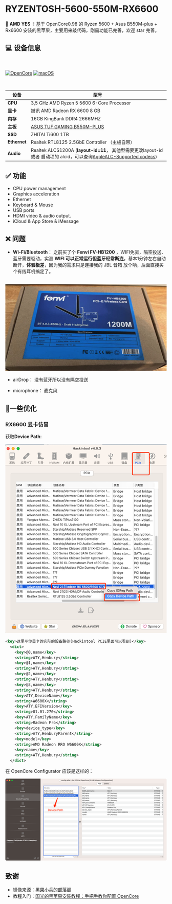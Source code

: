 # RYZENTOSH-5600-550M-RX6600

👏 **AMD YES** ！基于 OpenCore0.98 的 Ryzen 5600 + Asus B550M-plus + Rx6600 安装的黑苹果，主要用来敲代码，刚需功能已完善，欢迎 star 完善。

## 💻 设备信息

<br>

[![OpenCore](https://img.shields.io/badge/OpenCore-0.9.8-lightblue.svg)](https://github.com/acidanthera/OpenCorePkg) [![macOS](https://img.shields.io/badge/macOS-13.5.2-F09337.svg)](https://www.apple.com/macos/ventura)

</br>

| **设备**     | **型号**                                                     |
| ------------ | ------------------------------------------------------------ |
| **CPU**      | 3,5 GHz AMD Ryzen 5 5600 6-Core Processor                    |
| **显卡**     | 撼讯 AMD Radeon RX 6600 8 GB                                 |
| **内存**     | 16GB KingBank DDR4 2666MHZ                                   |
| **主板**     | [ASUS TUF GAMING B550M-PLUS](https://www.asus.com.cn/motherboards-components/motherboards/tuf-gaming/tuf-gaming-b550m-plus/) |
| **SSD**      | ZHITAI Ti600 1TB                                             |                                                          |
| **Ethernet** | Realtek RTL8125 2.5GbE Controller （主板自带）               |
| **Audio**    | Realtek ALCS1200A (**layout-id=11**， 其他型需要更改layout-id或者 启动项的 alcid，可以查询[AppleALC-Supported codecs](https://github.com/acidanthera/applealc/wiki/supported-codecs)) |

## ✅ 功能

-  CPU power management
-  Graphics acceleration
-  Ethernet
-  Keyboard & Mouse
-  USB ports
-  HDMI video & audio output.
-  iCloud & App Store & iMessage

## ❌ 问题

-  **Wi-Fi/Bluetooth**： 之前买了个 **Fenvi FV-HB1200** ，WIFI免驱，隔空投送、蓝牙需要驱动，实测 **WIFI 可以正常运行但蓝牙经常断连**，基本1分钟左右自动断开，**体验极差**，因为我的需求只是连接我的 JBL 音箱 放个响，后面直接买个有线耳机搞定了。

​	![](./static/fenvi.png)

-  airDrop： 没有蓝牙所以没有隔空投送

-  microphone： 麦克风

## 🎉一些优化

###   RX6600 显卡仿冒

获取**Device Path**:

![](./static/pcie.png)

```xml
<key>这里写你显卡的实际的设备路径(Hackintool PCIE里面可以看到)</key>
  <dict>
    <key>@0,name</key>
    <string>ATY,Henbury</string>
    <key>@1,name</key>
    <string>ATY,Henbury</string>
    <key>@2,name</key>
    <string>ATY,Henbury</string>
    <key>@3,name</key>
    <string>ATY,Henbury</string>
    <key>ATY,DeviceName</key>
    <string>W6600X</string>
    <key>ATY,EFIVersion</key>
    <string>01.01.270</string>
    <key>ATY,FamilyName</key>
    <string>Radeon Pro</string>
    <key>device_type</key>
    <string>ATY,HenburyParent</string>
    <key>model</key>
    <string>AMD Radeon RRO W6600X</string>
    <key>name</key>
    <string>ATY,Henbury</string>
  </dict>
```

在 OpenCore Configurator 应该是这样的：

![](./static/pcie-occ.png)

## 致谢

- 镜像来源：[黑果小兵的部落阁](https://blog.daliansky.net/macOS-Monterey-12.5.1-21G83-Release-version-with-OC-0.8.4-CLOVER-5148-and-FirPE-original-image.html)
- 教程入门：[国光的黑苹果安装教程：手把手教你配置 OpenCore](https://github.com/sqlsec/Hackintosh/tree/main)
